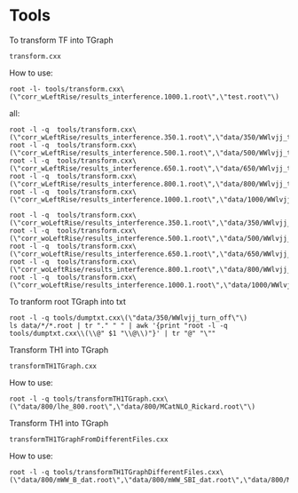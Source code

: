 Tools
================

To transform TF into TGraph

    transform.cxx

How to use:

    root -l- tools/transform.cxx\(\"corr_wLeftRise/results_interference.1000.1.root\",\"test.root\"\)


all:

    root -l -q  tools/transform.cxx\(\"corr_wLeftRise/results_interference.350.1.root\",\"data/350/WWlvjj_turn_on.root\"\)
    root -l -q  tools/transform.cxx\(\"corr_wLeftRise/results_interference.500.1.root\",\"data/500/WWlvjj_turn_on.root\"\)
    root -l -q  tools/transform.cxx\(\"corr_wLeftRise/results_interference.650.1.root\",\"data/650/WWlvjj_turn_on.root\"\)
    root -l -q  tools/transform.cxx\(\"corr_wLeftRise/results_interference.800.1.root\",\"data/800/WWlvjj_turn_on.root\"\)
    root -l -q  tools/transform.cxx\(\"corr_wLeftRise/results_interference.1000.1.root\",\"data/1000/WWlvjj_turn_on.root\"\)

    root -l -q  tools/transform.cxx\(\"corr_woLeftRise/results_interference.350.1.root\",\"data/350/WWlvjj_turn_off.root\",0\)
    root -l -q  tools/transform.cxx\(\"corr_woLeftRise/results_interference.500.1.root\",\"data/500/WWlvjj_turn_off.root\",0\)
    root -l -q  tools/transform.cxx\(\"corr_woLeftRise/results_interference.650.1.root\",\"data/650/WWlvjj_turn_off.root\",0\)
    root -l -q  tools/transform.cxx\(\"corr_woLeftRise/results_interference.800.1.root\",\"data/800/WWlvjj_turn_off.root\",0\)
    root -l -q  tools/transform.cxx\(\"corr_woLeftRise/results_interference.1000.1.root\",\"data/1000/WWlvjj_turn_off.root\",0\)




To tranform root TGraph into txt

    root -l -q tools/dumptxt.cxx\(\"data/350/WWlvjj_turn_off\"\)
    ls data/*/*.root | tr "." " " | awk '{print "root -l -q tools/dumptxt.cxx\\(\\@" $1 "\\@\\)"}' | tr "@" "\""





Transform TH1 into TGraph

    transformTH1TGraph.cxx

How to use:

    root -l -q tools/transformTH1TGraph.cxx\(\"data/800/lhe_800.root\",\"data/800/MCatNLO_Rickard.root\"\)


Transform TH1 into TGraph

    transformTH1TGraphFromDifferentFiles.cxx

How to use:

    root -l -q tools/transformTH1TGraphDifferentFiles.cxx\(\"data/800/mWW_B_dat.root\",\"data/800/mWW_SBI_dat.root\",\"data/800/MCatNLO_Franziska.root\"\)



